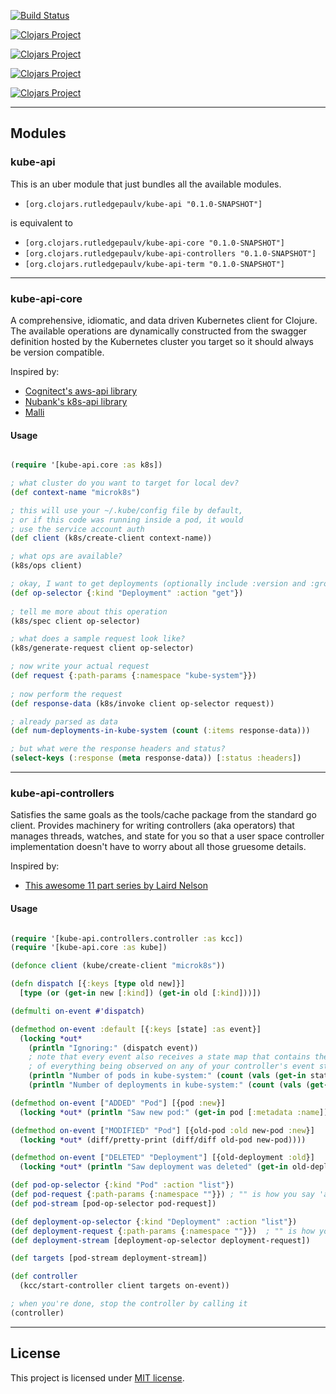 [![Build Status](https://travis-ci.com/rutledgepaulv/kube-api.svg?branch=master)](https://travis-ci.com/rutledgepaulv/kube-api)

[![Clojars Project](https://img.shields.io/clojars/v/org.clojars.rutledgepaulv/kube-api.svg)](https://clojars.org/org.clojars.rutledgepaulv/kube-api)

[![Clojars Project](https://img.shields.io/clojars/v/org.clojars.rutledgepaulv/kube-api-core.svg)](https://clojars.org/org.clojars.rutledgepaulv/kube-api-core)

[![Clojars Project](https://img.shields.io/clojars/v/org.clojars.rutledgepaulv/kube-api-controllers.svg)](https://clojars.org/org.clojars.rutledgepaulv/kube-api-controllers)

[![Clojars Project](https://img.shields.io/clojars/v/org.clojars.rutledgepaulv/kube-api-term.svg)](https://clojars.org/org.clojars.rutledgepaulv/kube-api-term)


---

## Modules

### kube-api

This is an uber module that just bundles all the available modules.

- `[org.clojars.rutledgepaulv/kube-api "0.1.0-SNAPSHOT"]`

is equivalent to

- `[org.clojars.rutledgepaulv/kube-api-core "0.1.0-SNAPSHOT"]`
- `[org.clojars.rutledgepaulv/kube-api-controllers "0.1.0-SNAPSHOT"]`
- `[org.clojars.rutledgepaulv/kube-api-term "0.1.0-SNAPSHOT"]`

---

### kube-api-core

A comprehensive, idiomatic, and data driven Kubernetes client for Clojure. The available operations are dynamically
constructed from the swagger definition hosted by the Kubernetes cluster you target so it should always be version
compatible.

Inspired by:

- [Cognitect's aws-api library](https://github.com/cognitect-labs/aws-api)
- [Nubank's k8s-api library](https://github.com/nubank/k8s-api)
- [Malli](https://github.com/metosin/malli)

#### Usage

```clojure 

(require '[kube-api.core :as k8s])

; what cluster do you want to target for local dev?
(def context-name "microk8s")

; this will use your ~/.kube/config file by default,
; or if this code was running inside a pod, it would 
; use the service account auth
(def client (k8s/create-client context-name))

; what ops are available?
(k8s/ops client)

; okay, I want to get deployments (optionally include :version and :group)
(def op-selector {:kind "Deployment" :action "get"})
 
; tell me more about this operation
(k8s/spec client op-selector)

; what does a sample request look like?
(k8s/generate-request client op-selector)

; now write your actual request
(def request {:path-params {:namespace "kube-system"}})
    
; now perform the request
(def response-data (k8s/invoke client op-selector request))

; already parsed as data
(def num-deployments-in-kube-system (count (:items response-data)))

; but what were the response headers and status?
(select-keys (:response (meta response-data)) [:status :headers])

```

---

### kube-api-controllers

Satisfies the same goals as the tools/cache package from the standard go client. Provides machinery for writing
controllers (aka operators) that manages threads, watches, and state for you so that a user space controller
implementation doesn't have to worry about all those gruesome details.

Inspired by:

- [This awesome 11 part series by Laird Nelson](https://lairdnelson.wordpress.com/2018/01/07/understanding-kubernetes-tools-cache-package-part-0/)

#### Usage

```clojure

(require '[kube-api.controllers.controller :as kcc])
(require '[kube-api.core :as kube])

(defonce client (kube/create-client "microk8s"))

(defn dispatch [{:keys [type old new]}]
  [type (or (get-in new [:kind]) (get-in old [:kind]))])

(defmulti on-event #'dispatch)

(defmethod on-event :default [{:keys [state] :as event}]
  (locking *out*
    (println "Ignoring:" (dispatch event))
    ; note that every event also receives a state map that contains the most recent resource
    ; of everything being observed on any of your controller's event streams
    (println "Number of pods in kube-system:" (count (vals (get-in state ["Pod" "kube-system"]))))
    (println "Number of deployments in kube-system:" (count (vals (get-in state ["Deployment" "kube-system"]))))))

(defmethod on-event ["ADDED" "Pod"] [{pod :new}]
  (locking *out* (println "Saw new pod:" (get-in pod [:metadata :name]))))

(defmethod on-event ["MODIFIED" "Pod"] [{old-pod :old new-pod :new}]
  (locking *out* (diff/pretty-print (diff/diff old-pod new-pod))))

(defmethod on-event ["DELETED" "Deployment"] [{old-deployment :old}]
  (locking *out* (println "Saw deployment was deleted" (get-in old-deployment [:metadata :name]))))

(def pod-op-selector {:kind "Pod" :action "list"})
(def pod-request {:path-params {:namespace ""}}) ; "" is how you say 'all namespaces'
(def pod-stream [pod-op-selector pod-request])

(def deployment-op-selector {:kind "Deployment" :action "list"})
(def deployment-request {:path-params {:namespace ""}})  ; "" is how you say 'all namespaces'
(def deployment-stream [deployment-op-selector deployment-request])

(def targets [pod-stream deployment-stream])

(def controller
  (kcc/start-controller client targets on-event))

; when you're done, stop the controller by calling it
(controller)

```

---

## License

This project is licensed under [MIT license](http://opensource.org/licenses/MIT).